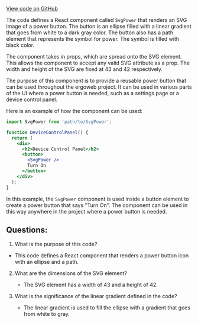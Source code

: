 [View code on GitHub](https://github.com/ergoplatform/ergoweb/components/icons/Power.js)

The code defines a React component called `SvgPower` that renders an SVG image of a power button. The button is an ellipse filled with a linear gradient that goes from white to a dark gray color. The button also has a path element that represents the symbol for power. The symbol is filled with black color. 

The component takes in props, which are spread onto the SVG element. This allows the component to accept any valid SVG attribute as a prop. The width and height of the SVG are fixed at 43 and 42 respectively. 

The purpose of this component is to provide a reusable power button that can be used throughout the ergoweb project. It can be used in various parts of the UI where a power button is needed, such as a settings page or a device control panel. 

Here is an example of how the component can be used:

```jsx
import SvgPower from 'path/to/SvgPower';

function DeviceControlPanel() {
  return (
    <div>
      <h2>Device Control Panel</h2>
      <button>
        <SvgPower />
        Turn On
      </button>
    </div>
  );
}
```

In this example, the `SvgPower` component is used inside a button element to create a power button that says "Turn On". The component can be used in this way anywhere in the project where a power button is needed.
## Questions: 
 1. What is the purpose of this code?
   - This code defines a React component that renders a power button icon with an ellipse and a path.

2. What are the dimensions of the SVG element?
   - The SVG element has a width of 43 and a height of 42.

3. What is the significance of the linear gradient defined in the code?
   - The linear gradient is used to fill the ellipse with a gradient that goes from white to gray.